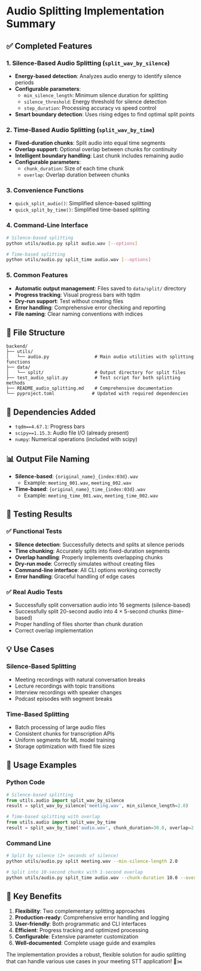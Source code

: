 # Audio Splitting Implementation Summary

## ✅ Completed Features

### 1. **Silence-Based Audio Splitting** (`split_wav_by_silence`)
- **Energy-based detection**: Analyzes audio energy to identify silence periods
- **Configurable parameters**: 
  - `min_silence_length`: Minimum silence duration for splitting
  - `silence_threshold`: Energy threshold for silence detection
  - `step_duration`: Processing accuracy vs speed control
- **Smart boundary detection**: Uses rising edges to find optimal split points

### 2. **Time-Based Audio Splitting** (`split_wav_by_time`)
- **Fixed-duration chunks**: Split audio into equal time segments
- **Overlap support**: Optional overlap between chunks for continuity
- **Intelligent boundary handling**: Last chunk includes remaining audio
- **Configurable parameters**:
  - `chunk_duration`: Size of each time chunk
  - `overlap`: Overlap duration between chunks

### 3. **Convenience Functions**
- `quick_split_audio()`: Simplified silence-based splitting
- `quick_split_by_time()`: Simplified time-based splitting

### 4. **Command-Line Interface**
```bash
# Silence-based splitting
python utils/audio.py split audio.wav [--options]

# Time-based splitting  
python utils/audio.py split_time audio.wav [--options]
```

### 5. **Common Features**
- **Automatic output management**: Files saved to `data/split/` directory
- **Progress tracking**: Visual progress bars with tqdm
- **Dry-run support**: Test without creating files
- **Error handling**: Comprehensive error checking and reporting
- **File naming**: Clear naming conventions with indices

## 📁 File Structure

```
backend/
├── utils/
│   └── audio.py                 # Main audio utilities with splitting functions
├── data/
│   └── split/                   # Output directory for split files
├── test_audio_split.py          # Test script for both splitting methods
├── README_audio_splitting.md    # Comprehensive documentation
└── pyproject.toml              # Updated with required dependencies
```

## 🔧 Dependencies Added

- `tqdm==4.67.1`: Progress bars
- `scipy==1.15.3`: Audio file I/O (already present)
- `numpy`: Numerical operations (included with scipy)

## 📊 Output File Naming

- **Silence-based**: `{original_name}_{index:03d}.wav`
  - Example: `meeting_001.wav`, `meeting_002.wav`
- **Time-based**: `{original_name}_time_{index:03d}.wav` 
  - Example: `meeting_time_001.wav`, `meeting_time_002.wav`

## 🧪 Testing Results

### ✅ Functional Tests
- **Silence detection**: Successfully detects and splits at silence periods
- **Time chunking**: Accurately splits into fixed-duration segments
- **Overlap handling**: Properly implements overlapping chunks
- **Dry-run mode**: Correctly simulates without creating files
- **Command-line interface**: All CLI options working correctly
- **Error handling**: Graceful handling of edge cases

### ✅ Real Audio Tests
- Successfully split conversation audio into 16 segments (silence-based)
- Successfully split 20-second audio into 4 × 5-second chunks (time-based)
- Proper handling of files shorter than chunk duration
- Correct overlap implementation

## 💡 Use Cases

### Silence-Based Splitting
- Meeting recordings with natural conversation breaks
- Lecture recordings with topic transitions
- Interview recordings with speaker changes
- Podcast episodes with segment breaks

### Time-Based Splitting
- Batch processing of large audio files
- Consistent chunks for transcription APIs
- Uniform segments for ML model training
- Storage optimization with fixed file sizes

## 🚀 Usage Examples

### Python Code
```python
# Silence-based splitting
from utils.audio import split_wav_by_silence
result = split_wav_by_silence('meeting.wav', min_silence_length=2.0)

# Time-based splitting with overlap
from utils.audio import split_wav_by_time
result = split_wav_by_time('audio.wav', chunk_duration=30.0, overlap=2.0)
```

### Command Line
```bash
# Split by silence (2+ seconds of silence)
python utils/audio.py split meeting.wav --min-silence-length 2.0

# Split into 10-second chunks with 1-second overlap
python utils/audio.py split_time audio.wav --chunk-duration 10.0 --overlap 1.0
```

## 🎯 Key Benefits

1. **Flexibility**: Two complementary splitting approaches
2. **Production-ready**: Comprehensive error handling and logging
3. **User-friendly**: Both programmatic and CLI interfaces
4. **Efficient**: Progress tracking and optimized processing
5. **Configurable**: Extensive parameter customization
6. **Well-documented**: Complete usage guide and examples

The implementation provides a robust, flexible solution for audio splitting that can handle various use cases in your meeting STT application! 🎵✂️
